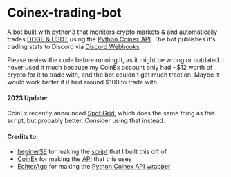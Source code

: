 # Coinex-trading-bot
A bot built with python3 that monitors crypto markets & and automatically trades [DOGE & USDT](https://www.coinex.com/exchange/DOGE-USDT) using the [Python Coinex API](https://pypi.org/project/coinex.py/). The bot publishes it's trading stats to Discord via [Discord Webhooks](https://pypi.org/project/discord-webhook/). 

Please review the code before running it, as it might be wrong or outdated. I never used it much because my CoinEx account only had ~$12 worth of crypto for it to trade with, and the bot couldn't get much traction. Maybe it would work better if it had around $100 to trade with.

#### 2023 Update:
CoinEx recently announced [Spot Grid](https://announcement.coinex.com/hc/en-us/articles/13939012802708), which does the same thing as this script, but probably better. Consider using that instead.

#### Credits to:
- [beginerSE](https://github.com/beginerSE/) for making the [script](https://github.com/beginerSE/TradeBot-for-Coinex) that I built this off of
- [CoinEx](https://github.com/coinexcom/) for making the [API](https://github.com/coinexcom/coinex_exchange_api) that this uses
- [EchterAgo](https://github.com/EchterAgo/) for making the [Python Coinex API wrapper](https://github.com/EchterAgo/coinex)
